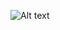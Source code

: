 ![Alt text]([https://example.com/image.png](https://upload.wikimedia.org/wikipedia/commons/thumb/7/78/Google_Play_Store_badge_EN.svg/1024px-Google_Play_Store_badge_EN.svg.png))
